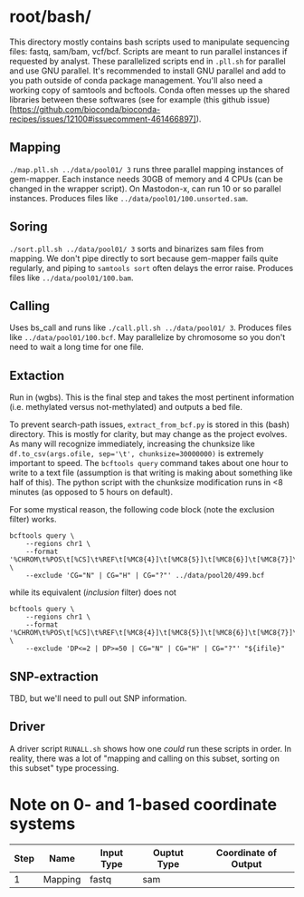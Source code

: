 # root/bash/

This directory mostly contains bash scripts used to manipulate sequencing files: fastq, sam/bam, vcf/bcf. Scripts are meant to run parallel instances if requested by analyst. These parallelized scripts end in `.pll.sh` for parallel and use GNU parallel. It's recommended to install GNU parallel and add to you path outside of conda package management. You'll also need a working copy of samtools and bcftools. Conda often messes up the shared libraries between these softwares (see for example (this github issue)[https://github.com/bioconda/bioconda-recipes/issues/12100#issuecomment-461466897]).

## Mapping
`./map.pll.sh ../data/pool01/ 3` runs three parallel mapping instances of gem-mapper. Each instance needs 30GB of memory and 4 CPUs (can be changed in the wrapper script). On Mastodon-x, can run 10 or so parallel instances. Produces files like `../data/pool01/100.unsorted.sam`.

## Soring
`./sort.pll.sh ../data/pool01/ 3` sorts and binarizes sam files from mapping. We don't pipe directly to sort because gem-mapper fails quite regularly, and piping to `samtools sort` often delays the error raise. Produces files like `../data/pool01/100.bam`.

## Calling

Uses bs_call and runs like `./call.pll.sh ../data/pool01/ 3`. Produces files like `../data/pool01/100.bcf`. May parallelize by chromosome so you don't need to wait a long time for one file.

## Extaction 

Run in (wgbs). This is the final step and takes the most pertinent information (i.e. methylated versus not-methylated) and outputs a bed file.

To prevent search-path issues, `extract_from_bcf.py` is stored in this (bash) directory. This is mostly for clarity, but may change as the project evolves. As many will recognize immediately, increasing the chunksize like `df.to_csv(args.ofile, sep='\t', chunksize=30000000)` is extremely important to speed. The `bcftools query` command takes about one hour to write to a text file (assumption is that writing is making about something like half of this). The python script with the chunksize modification runs in <8 minutes (as opposed to 5 hours on default).

For some mystical reason, the following code block (note the exclusion filter) works.
```
bcftools query \
    --regions chr1 \
    --format '%CHROM\t%POS\t[%CS]\t%REF\t[%MC8{4}]\t[%MC8{5}]\t[%MC8{6}]\t[%MC8{7}]\n' \
    --exclude 'CG="N" | CG="H" | CG="?"' ../data/pool20/499.bcf 
```
while its equivalent (*inclusion* filter) does not

```
bcftools query \
    --regions chr1 \
    --format '%CHROM\t%POS\t[%CS]\t%REF\t[%MC8{4}]\t[%MC8{5}]\t[%MC8{6}]\t[%MC8{7}]\n' \
    --exclude 'DP<=2 | DP>=50 | CG="N" | CG="H" | CG="?"' "${ifile}" 
```

## SNP-extraction

TBD, but we'll need to pull out SNP information. 

## Driver 

A driver script `RUNALL.sh` shows how one *could* run these scripts in order. In reality, there was a lot of "mapping and calling on this subset, sorting on this subset" type processing.

# Note on 0- and 1-based coordinate systems

| Step | Name | Input Type | Ouptut Type | Coordinate of Output |
|------|------|------------|-------------|----------------------|
| 1 | Mapping | fastq | sam |
